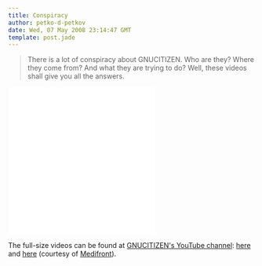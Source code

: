 ```yaml
---
title: Conspiracy
author: petko-d-petkov
date: Wed, 07 May 2008 23:14:47 GMT
template: post.jade
---
```


> There is a lot of conspiracy about GNUCITIZEN. Who are they? Where they come from? And what they are trying to do? Well, these videos shall give you all the answers.

<iframe class="video" src="//www.youtube.com/embed/VycSMDtGyz4" frameborder="0" allowfullscreen></iframe>
<iframe class="video" src="//www.youtube.com/embed/Wi7cYvJL5qo" frameborder="0" allowfullscreen></iframe>

The full-size videos can be found at [GNUCITIZEN's YouTube channel](http://youtube.com/gnucitizen): [here](//www.youtube.com/watch?v=VycSMDtGyz4) and [here](//www.youtube.com/watch?v=Wi7cYvJL5qo) (courtesy of [Medifront](http://www.mediafront.no/)).
